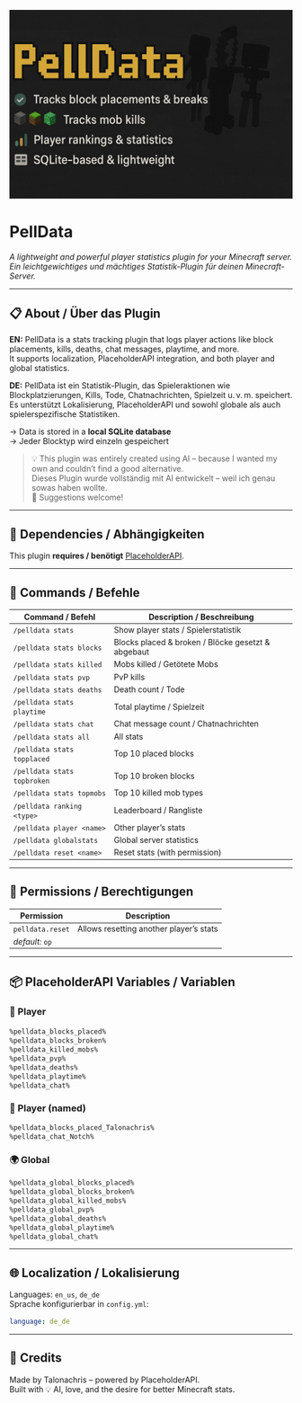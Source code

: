 ![PellData Banner](./A_2D_digital_graphic_banner_displays_promotional_i.png)

# PellData

_A lightweight and powerful player statistics plugin for your Minecraft server._  
_Ein leichtgewichtiges und mächtiges Statistik-Plugin für deinen Minecraft-Server._

---

## 📋 About / Über das Plugin

**EN:** PellData is a stats tracking plugin that logs player actions like block placements, kills, deaths, chat messages, playtime, and more.  
It supports localization, PlaceholderAPI integration, and both player and global statistics.

**DE:** PellData ist ein Statistik-Plugin, das Spieleraktionen wie Blockplatzierungen, Kills, Tode, Chatnachrichten, Spielzeit u. v. m. speichert.  
Es unterstützt Lokalisierung, PlaceholderAPI und sowohl globale als auch spielerspezifische Statistiken.

→ Data is stored in a **local SQLite database**  
→ Jeder Blocktyp wird einzeln gespeichert

> 💡 This plugin was entirely created using AI – because I wanted my own and couldn’t find a good alternative.  
> Dieses Plugin wurde vollständig mit AI entwickelt – weil ich genau sowas haben wollte.  
> 💬 Suggestions welcome!

---

## 🧩 Dependencies / Abhängigkeiten

This plugin **requires / benötigt** [PlaceholderAPI](https://www.spigotmc.org/resources/placeholderapi.6245/).

---

## 💬 Commands / Befehle

| Command / Befehl | Description / Beschreibung |
|------------------|-----------------------------|
| `/pelldata stats` | Show player stats / Spielerstatistik |
| `/pelldata stats blocks` | Blocks placed & broken / Blöcke gesetzt & abgebaut |
| `/pelldata stats killed` | Mobs killed / Getötete Mobs |
| `/pelldata stats pvp` | PvP kills |
| `/pelldata stats deaths` | Death count / Tode |
| `/pelldata stats playtime` | Total playtime / Spielzeit |
| `/pelldata stats chat` | Chat message count / Chatnachrichten |
| `/pelldata stats all` | All stats |
| `/pelldata stats topplaced` | Top 10 placed blocks |
| `/pelldata stats topbroken` | Top 10 broken blocks |
| `/pelldata stats topmobs` | Top 10 killed mob types |
| `/pelldata ranking <type>` | Leaderboard / Rangliste |
| `/pelldata player <name>` | Other player’s stats |
| `/pelldata globalstats` | Global server statistics |
| `/pelldata reset <name>` | Reset stats (with permission) |

---

## 🔐 Permissions / Berechtigungen

| Permission | Description |
|------------|-------------|
| `pelldata.reset` | Allows resetting another player’s stats |
| _default:_ `op` |

---

## 📦 PlaceholderAPI Variables / Variablen

### 👤 Player

```
%pelldata_blocks_placed%
%pelldata_blocks_broken%
%pelldata_killed_mobs%
%pelldata_pvp%
%pelldata_deaths%
%pelldata_playtime%
%pelldata_chat%
```

### 🔄 Player (named)

```
%pelldata_blocks_placed_Talonachris%
%pelldata_chat_Notch%
```

### 🌍 Global

```
%pelldata_global_blocks_placed%
%pelldata_global_blocks_broken%
%pelldata_global_killed_mobs%
%pelldata_global_pvp%
%pelldata_global_deaths%
%pelldata_global_playtime%
%pelldata_global_chat%
```

---

## 🌐 Localization / Lokalisierung

Languages: `en_us`, `de_de`  
Sprache konfigurierbar in `config.yml`:

```yml
language: de_de
```

---

## 💛 Credits

Made by Talonachris – powered by PlaceholderAPI.  
Built with 💡 AI, love, and the desire for better Minecraft stats.

